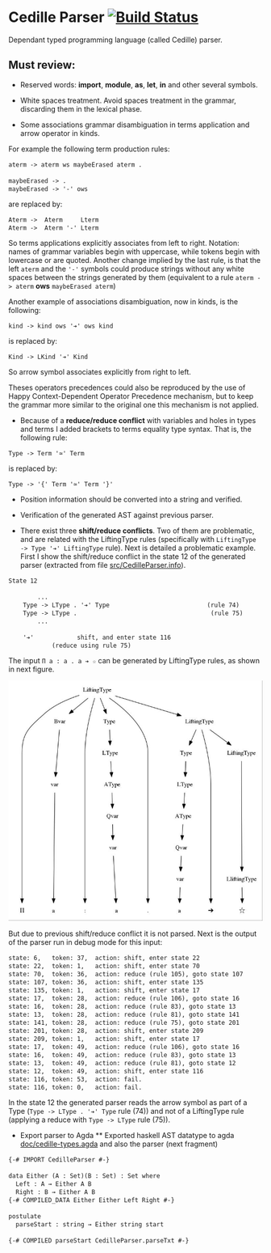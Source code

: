 # Cedille Parser [![Build Status](https://travis-ci.org/ernius/cedilleparser.svg?branch=master)](https://travis-ci.org/ernius/cedilleparser)

Dependant typed programming language (called Cedille) parser.

## Must review:

* Reserved words: **import**, **module**, **as**, **let**, **in** and other several symbols.

* White spaces treatment. Avoid spaces treatment in the grammar, discarding them in the lexical phase.

* Some associations grammar disambiguation in terms application and arrow operator in kinds.

For example the following term production rules:

```
aterm -> aterm ws maybeErased aterm .

maybeErased -> .
maybeErased -> '-' ows 
```
are replaced by:

```
Aterm ->  Aterm     Lterm
Aterm ->  Aterm '-' Lterm
```

So terms applications explicitly associates from left to right. Notation: names of grammar variables begin with uppercase, while tokens begin with lowercase or are quoted. Another change implied by the last rule, is that the left `aterm` and the `'-'` symbols could produce strings without any white spaces between the strings generated by them (equivalent to a rule `aterm -> aterm` **ows** `maybeErased aterm`)

Another example of associations disambiguation, now in kinds, is the following:

```
kind -> kind ows '➔' ows kind
```

is replaced by:

```
Kind -> LKind '➔' Kind
```

So arrow symbol associates explicitly from right to left.

Theses operators precedences could also be reproduced by the use of Happy Context-Dependent Operator Precedence mechanism, but to keep the grammar more similar to the original one this mechanism is not applied.
   
* Because of a **reduce/reduce conflict** with variables and holes in types and terms I added brackets to terms equality type syntax. That is, the following rule:

```
Type -> Term '≃' Term
```

is replaced by:

```
Type -> '{' Term '≃' Term '}'
```
  
* Position information should be converted into a string and verified.

* Verification of the generated AST against previous parser.

* There exist three **shift/reduce conflicts**. Two of them are problematic, and are related with the LiftingType rules (specifically with `LiftingType -> Type '➔' LiftingType` rule). Next is detailed a problematic example. First I show the shift/reduce conflict in the state 12 of the generated parser (extracted from file [src/CedilleParser.info](src/CedilleParser.info)).

```
State 12

        ...
	Type -> LType . '➔' Type                           (rule 74)
	Type -> LType .                                     (rule 75)
        ...
	
	'➔'            shift, and enter state 116
			(reduce using rule 75)
```

The input `Π a : a . a ➔ ☆` can be generated by LiftingType rules, as shown in next figure.

![Derivation image](doc/conflicts/derivation.jpg)

But due to previous shift/reduce conflict it is not parsed. Next is the output of the parser run in debug mode for this input:

```
state: 6,	token: 37,	action: shift, enter state 22
state: 22,	token: 1,	action: shift, enter state 70
state: 70,	token: 36,	action: reduce (rule 105), goto state 107
state: 107,	token: 36,	action: shift, enter state 135
state: 135,	token: 1,	action: shift, enter state 17
state: 17,	token: 28,	action: reduce (rule 106), goto state 16
state: 16,	token: 28,	action: reduce (rule 83), goto state 13
state: 13,	token: 28,	action: reduce (rule 81), goto state 141
state: 141,	token: 28,	action: reduce (rule 75), goto state 201
state: 201,	token: 28,	action: shift, enter state 209
state: 209,	token: 1,	action: shift, enter state 17
state: 17,	token: 49,	action: reduce (rule 106), goto state 16
state: 16,	token: 49,	action: reduce (rule 83), goto state 13
state: 13,	token: 49,	action: reduce (rule 81), goto state 12
state: 12,	token: 49,	action: shift, enter state 116
state: 116,	token: 53,	action: fail.
state: 116,	token: 0,	action: fail.
```

In the state 12 the generated parser reads the arrow symbol as part of a Type (`Type -> LType . '➔' Type` rule (74)) and not of a LiftingType rule (applying a reduce with `Type -> LType` rule (75)).

* Export parser to Agda
  ** Exported haskell AST datatype to agda [doc/cedille-types.agda](doc/cedille-types.agda) and also the parser (next fragment)

```
{-# IMPORT CedilleParser #-}

data Either (A : Set)(B : Set) : Set where
  Left : A → Either A B
  Right : B → Either A B
{-# COMPILED_DATA Either Either Left Right #-}

postulate
  parseStart : string → Either string start

{-# COMPILED parseStart CedilleParser.parseTxt #-}
```
  

